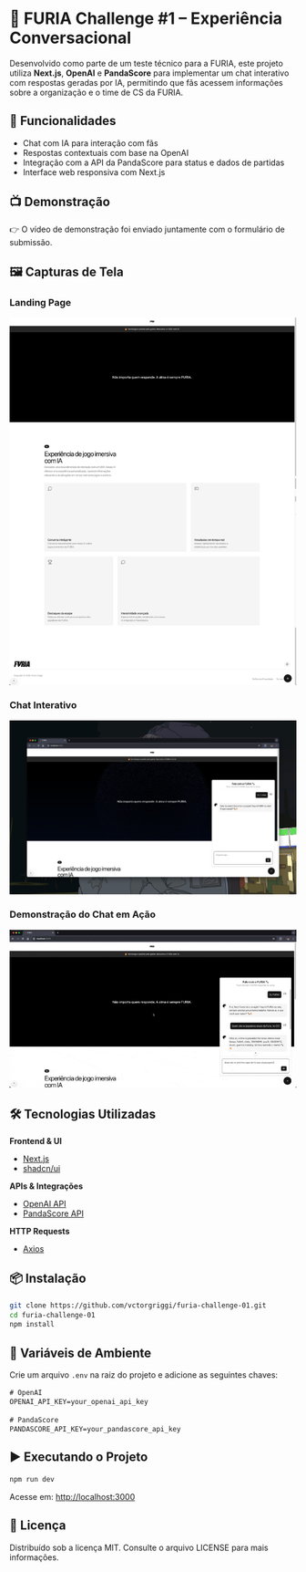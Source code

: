 # 🦁 FURIA Challenge #1 – Experiência Conversacional

Desenvolvido como parte de um teste técnico para a FURIA, este projeto utiliza **Next.js**, **OpenAI** e **PandaScore** para implementar um chat interativo com respostas geradas por IA, permitindo que fãs acessem informações sobre a organização e o time de CS da FURIA.

## 🚀 Funcionalidades

- Chat com IA para interação com fãs
- Respostas contextuais com base na OpenAI
- Integração com a API da PandaScore para status e dados de partidas
- Interface web responsiva com Next.js

## 📺 Demonstração

👉 O vídeo de demonstração foi enviado juntamente com o formulário de submissão.

## 🖼️ Capturas de Tela

### Landing Page

![Landing Page](./public/landing-page.png)

### Chat Interativo

![Chat](./public/chat-interface.png)

### Demonstração do Chat em Ação

![Demo GIF](./public/chat-demo.gif)

## 🛠️ Tecnologias Utilizadas

**Frontend & UI**

- [Next.js](https://nextjs.org/)
- [shadcn/ui](https://ui.shadcn.com/)

**APIs & Integrações**

- [OpenAI API](https://platform.openai.com/)
- [PandaScore API](https://developers.pandascore.co/)

**HTTP Requests**

- [Axios](https://axios-http.com/)

## 📦 Instalação

```bash
git clone https://github.com/vctorgriggi/furia-challenge-01.git
cd furia-challenge-01
npm install
```

## 🔐 Variáveis de Ambiente

Crie um arquivo `.env` na raiz do projeto e adicione as seguintes chaves:

```env
# OpenAI
OPENAI_API_KEY=your_openai_api_key

# PandaScore
PANDASCORE_API_KEY=your_pandascore_api_key
```

## ▶️ Executando o Projeto

```bash
npm run dev
```

Acesse em: [http://localhost:3000](http://localhost:3000)

## 📄 Licença

Distribuído sob a licença MIT. Consulte o arquivo LICENSE para mais informações.
